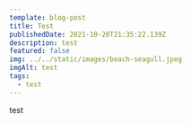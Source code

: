 ```yaml
---
template: blog-post
title: Test
publishedDate: 2021-10-20T21:35:22.139Z
description: test
featured: false
img: ../../static/images/beach-seagull.jpeg
imgAlt: test
tags:
  - test
---
```

test